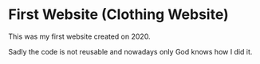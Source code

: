 # First Website (Clothing Website)

This was my first website created on 2020. 

Sadly the code is not reusable and nowadays only God knows how I did it.
